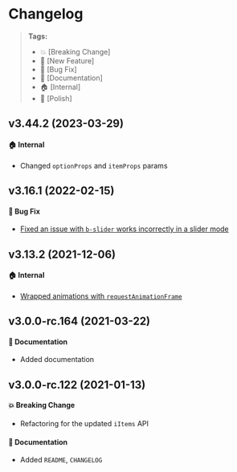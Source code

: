 Changelog
=========

> **Tags:**
> - :boom:       [Breaking Change]
> - :rocket:     [New Feature]
> - :bug:        [Bug Fix]
> - :memo:       [Documentation]
> - :house:      [Internal]
> - :nail_care:  [Polish]

## v3.44.2 (2023-03-29)

#### :house: Internal

* Changed `optionProps` and `itemProps` params

## v3.16.1 (2022-02-15)

#### :bug: Bug Fix

* [Fixed an issue with `b-slider` works incorrectly in a slider mode](https://github.com/V4Fire/Client/issues/691)

## v3.13.2 (2021-12-06)

#### :house: Internal

* [Wrapped animations with `requestAnimationFrame`](https://github.com/V4Fire/Client/issues/170)

## v3.0.0-rc.164 (2021-03-22)

#### :memo: Documentation

* Added documentation

## v3.0.0-rc.122 (2021-01-13)

#### :boom: Breaking Change

* Refactoring for the updated `iItems` API

#### :memo: Documentation

* Added `README`, `CHANGELOG`
